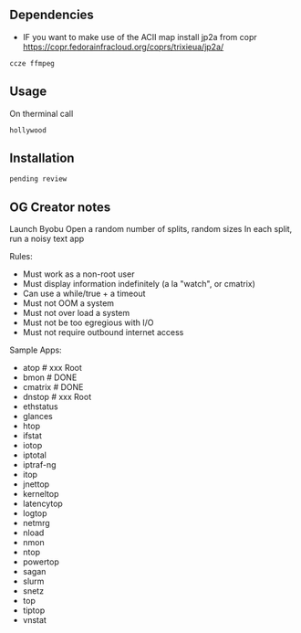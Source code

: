 ## Dependencies
- IF you want to make use of the ACII map install jp2a from copr https://copr.fedorainfracloud.org/coprs/trixieua/jp2a/ 
```
ccze ffmpeg
```


## Usage
On therminal call
```
hollywood
```

## Installation
```
pending review 
```

## OG Creator notes
Launch Byobu
Open a random number of splits, random sizes
In each split, run a noisy text app

Rules:
- Must work as a non-root user
- Must display information indefinitely (a la "watch", or cmatrix)
- Can use a while/true + a timeout
- Must not OOM a system
- Must not over load a system
- Must not be too egregious with I/O
- Must not require outbound internet access

Sample Apps:
- atop		# xxx Root
- bmon		# DONE
- cmatrix	# DONE
- dnstop	# xxx Root
- ethstatus
- glances
- htop
- ifstat
- iotop
- iptotal
- iptraf-ng
- itop
- jnettop
- kerneltop
- latencytop
- logtop
- netmrg
- nload
- nmon
- ntop
- powertop
- sagan
- slurm
- snetz
- top
- tiptop
- vnstat
